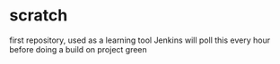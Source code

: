 # scratch
first repository, used as a learning tool
Jenkins will poll this every hour before doing a build on project green

